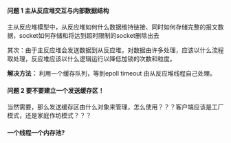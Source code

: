 #### 问题 1 主从反应堆交互与内部数据结构
主从反应堆模型中，从反应堆如何什么数据维持链接、同时如何存储完整的报文数据，socket如何存储和将达到超时限制的socket删除出去

其次：由于主反应堆会发送数据到从反应堆，对数据由许多处理，应该以什么流程取处理，反应堆应该以什么逻辑运行以降低加锁的次数和粒度。


**解决方法：** 利用一个缓存队列，等到epoll timeout 由从反应堆线程自己处理。

#### 问题 2 要不要建立一个发送缓存区！
当然需要，那么发送缓存区由什么对象来管理，怎么使用？？？客户端应该是工厂模式，还是家庭作坊模式？？？

#### 一个线程一个内存池?